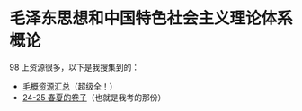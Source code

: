 # 毛泽东思想和中国特色社会主义理论体系概论

98 上资源很多，以下是我搜集到的：

- [毛概资源汇总](https://www.cc98.org/topic/6181236)（超级全！）
- [24-25 春夏的卷子](https://www.cc98.org/topic/6218378)（也就是我考的那份）
